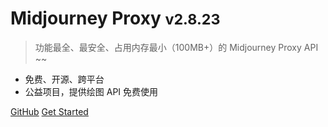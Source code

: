 # Midjourney Proxy <small>v2.8.23</small>

> 功能最全、最安全、占用内存最小（100MB+）的 Midjourney Proxy API ~~

- 免费、开源、跨平台
- 公益项目，提供绘图 API 免费使用

[GitHub](https://github.com/trueai-org/midjourney-proxy)
[Get Started](#)